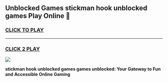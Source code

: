 
## Unblocked Games stickman hook unblocked games Play Online 👋
<h3>
<a href="https://news.freeplayer.one?title=stickman_hook_unblocked_games&ref=17F">CLICK TO PLAY</a></h3>
<hr>

<h3>
<a href="https://news.freeplayer.one?title=stickman_hook_unblocked_games&ref=17F">CLICK 2 PLAY</a>
  
</h3>

<a href="https://news.freeplayer.one?title=stickman_hook_unblocked_games&ref=17F/"><img src="https://clearcache.store/games.png"></a>


**stickman hook unblocked games games unblocked: Your Gateway to Fun and Accessible Online Gaming**
